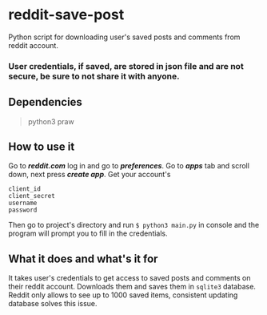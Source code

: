 # reddit-save-post
Python script for downloading user's saved posts and comments from reddit account.

### User credentials, if saved, are stored in json file and are not secure, be sure to not share it with anyone.

## Dependencies
> python3 
> praw

## How to use it
Go to ***reddit.com*** log in and go to ***preferences***. Go to ***apps*** tab and scroll down, next press ***create app***. Get your account's

```
client_id
client_secret
username
password
```

Then go to project's directory and run `$ python3 main.py` in console and the program will prompt you to fill in the credentials.

## What it does and what's it for
It takes user's credentials to get access to saved posts and comments on their reddit account. Downloads them and saves them in `sqlite3` database.
Reddit only allows to see up to 1000 saved items, consistent updating database solves this issue.
